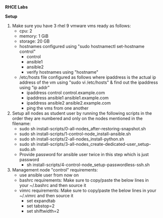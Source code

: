 **RHCE Labs**

**Setup**
1.  Make sure you have 3 rhel 9 vmware vms ready as follows:
    - cpu: 2
    - memory: 1 GiB
    - storage: 20 GB
    - hostnames configured using "sudo hostnamectl set-hostname control"
      - control
      - ansible1
      - ansible2
      - verify hostnames using "hostname"
    - /etc/hosts file configured as follows where ipaddress is the actual ip address of the vm using "sudo vi /etc/hosts" & find out the ipaddress using "ip addr"
      - ipaddress control control.example.com
      - ipaddress ansible1 ansible1.example.com
      - ipaddress ansible2 ansible2.example.com
      - ping the vms from one another
2.  Setup all nodes as student user by running the following scripts in the order they are numbered and only on the nodes mentioned in the filename:
    - sudo sh install-scripts/0-all-nodes_after-restoring-snapshot.sh
    - sudo sh install-scripts/1-control-node_install-ansible.sh
    - sudo sh install-scripts/2-all-nodes_install-python.sh
    - sudo sh install-scripts/3-all-nodes_create-dedicated-user_setup-sudo.sh
    - Provide password for ansible user twice in this step which is just password
      - sh install-scripts/4-control-node_setup-passwordless-ssh.sh
3.  Management node "control" requirements:
    - use ansible user from now on
    - bashrc requirements: Make sure to copy/paste the below lines in your ~/.bashrc and then source it
    - vimrc requirements: Make sure to copy/paste the below lines in your ~/.vimrc and then source it
      - set expandtab
      - set tabstop=2
      - set shiftwidth=2


